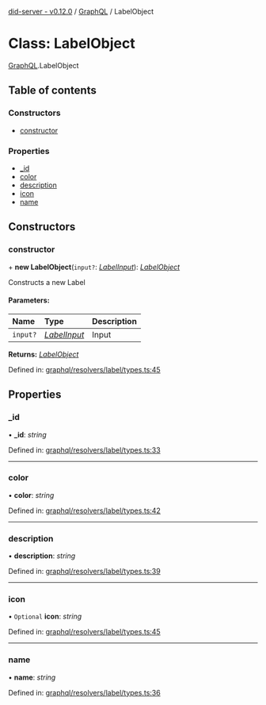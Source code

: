 [did-server - v0.12.0](../README.md) / [GraphQL](../modules/graphql.md) / LabelObject

# Class: LabelObject

[GraphQL](../modules/graphql.md).LabelObject

## Table of contents

### Constructors

- [constructor](graphql.labelobject.md#constructor)

### Properties

- [\_id](graphql.labelobject.md#_id)
- [color](graphql.labelobject.md#color)
- [description](graphql.labelobject.md#description)
- [icon](graphql.labelobject.md#icon)
- [name](graphql.labelobject.md#name)

## Constructors

### constructor

\+ **new LabelObject**(`input?`: [*LabelInput*](graphql.labelinput.md)): [*LabelObject*](graphql.labelobject.md)

Constructs a new Label

#### Parameters:

Name | Type | Description |
:------ | :------ | :------ |
`input?` | [*LabelInput*](graphql.labelinput.md) | Input    |

**Returns:** [*LabelObject*](graphql.labelobject.md)

Defined in: [graphql/resolvers/label/types.ts:45](https://github.com/Puzzlepart/did/blob/dev/server/graphql/resolvers/label/types.ts#L45)

## Properties

### \_id

• **\_id**: *string*

Defined in: [graphql/resolvers/label/types.ts:33](https://github.com/Puzzlepart/did/blob/dev/server/graphql/resolvers/label/types.ts#L33)

___

### color

• **color**: *string*

Defined in: [graphql/resolvers/label/types.ts:42](https://github.com/Puzzlepart/did/blob/dev/server/graphql/resolvers/label/types.ts#L42)

___

### description

• **description**: *string*

Defined in: [graphql/resolvers/label/types.ts:39](https://github.com/Puzzlepart/did/blob/dev/server/graphql/resolvers/label/types.ts#L39)

___

### icon

• `Optional` **icon**: *string*

Defined in: [graphql/resolvers/label/types.ts:45](https://github.com/Puzzlepart/did/blob/dev/server/graphql/resolvers/label/types.ts#L45)

___

### name

• **name**: *string*

Defined in: [graphql/resolvers/label/types.ts:36](https://github.com/Puzzlepart/did/blob/dev/server/graphql/resolvers/label/types.ts#L36)
